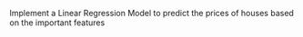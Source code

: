 Implement a Linear Regression Model to predict the prices of houses based on the important features 
